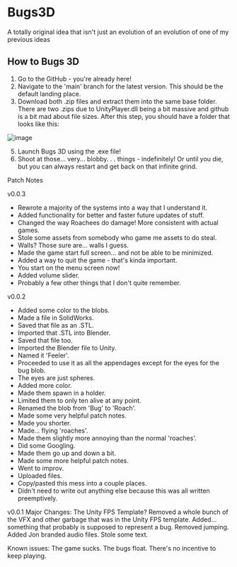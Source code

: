 # Bugs3D
A totally original idea that isn't just an evolution of an evolution of one of my previous ideas


## How to Bugs 3D
1. Go to the GitHub - you're already here!
2. Navigate to the 'main' branch for the latest version. This should be the default landing place.
3. Download both .zip files and extract them into the same base folder. There are two .zips due to UnityPlayer.dll being a bit massive and github is a bit mad about file sizes. After this step, you should have a folder that looks like this:
   
![image](https://github.com/Monkeytoes999/Bugs3D/assets/32685880/18a6524c-b7de-4e2a-94ab-4d91e2a85622)

5. Launch Bugs 3D using the .exe file!
6. Shoot at those... very... blobby. . . things - indefinitely! Or until you die, but you can always restart and get back on that infinite grind.


Patch Notes

v0.0.3
  - Rewrote a majority of the systems into a way that I understand it.
  - Added functionality for better and faster future updates of stuff.
  - Changed the way Roachees do damage! More consistent with actual games.
  - Stole some assets from somebody who game me assets to do steal.
  - Walls? Those sure are... walls I guess.
  - Made the game start full screen... and not be able to be minimized.
  - Added a way to quit the game - that's kinda important.
  - You start on the menu screen now!
  - Added volume slider.
  - Probably a few other things that I don't quite remember.

v0.0.2
  - Added some color to the blobs.
  - Made a file in SolidWorks.
  - Saved that file as an .STL.
  - Imported that .STL into Blender.
  - Saved that file too.
  - Imported the Blender file to Unity.
  - Named it 'Feeler'.
  - Proceeded to use it as all the appendages except for the eyes for the bug blob.
  - The eyes are just spheres.
  - Added more color.
  - Made them spawn in a holder.
  - Limited them to only ten alive at any point.
  - Renamed the blob from 'Bug' to 'Roach'.
  - Made some very helpful patch notes.
  - Made you shorter.
  - Made... flying 'roaches'.
  - Made them slightly more annoying than the normal 'roaches'.
  - Did some Googling.
  - Made them go up and down a bit.
  - Made some more helpful patch notes.
  - Went to improv.
  - Uploaded files.
  - Copy/pasted this mess into a couple places.
  - Didn't need to write out anything else because this was all written preemptively.

v0.0.1
   Major Changes:
      The Unity FPS Template?
      Removed a whole bunch of the VFX and other garbage that was in the Unity FPS template.
      Added... something that probably is supposed to represent a bug.
      Removed jumping.
      Added Jon branded audio files.
      Stole some text.
   
   Known issues:
      The game sucks.
      The bugs float.
      There's no incentive to keep playing.
